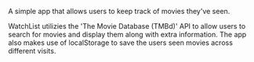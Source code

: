 A simple app that allows users to keep track of movies they've seen.

WatchList utilizies the 'The Movie Database (TMBd)' API to allow users to search for movies and display them along with extra information. The app also makes use of localStorage to save the users seen movies across different visits.